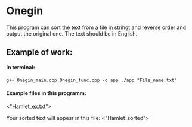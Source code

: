 # Onegin

This program can sort the text from a file in strihgt and reverse order and output the original one.
The text should be in English.


## Example of work:

#### In terminal:

`g++ Onegin_main.cpp Onegin_func.cpp -o app
./app "File_name.txt"`


#### Example files in this programm:
<"Hamlet_ex.txt">

Your sorted text will appesr in this file: <"Hamlet_sorted">
